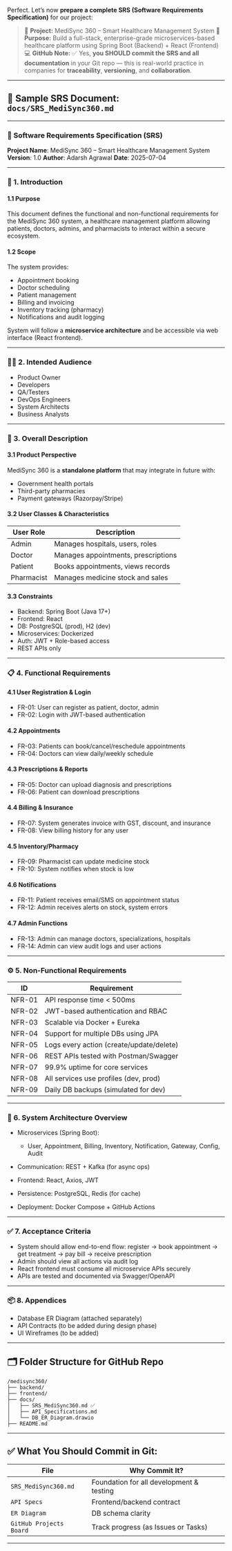 Perfect. Let’s now **prepare a complete SRS (Software Requirements Specification)** for our project:

> 🎯 **Project:** MediSync 360 – Smart Healthcare Management System
> 🧾 **Purpose:** Build a full-stack, enterprise-grade microservices-based healthcare platform using Spring Boot (Backend) + React (Frontend)
> 💻 **GitHub Note:**
> ✅ Yes, **you SHOULD commit the SRS and all documentation** in your Git repo — this is real-world practice in companies for **traceability**, **versioning**, and **collaboration**.

---

## 📄 Sample SRS Document: `docs/SRS_MediSync360.md`

---

### 🧾 Software Requirements Specification (SRS)

**Project Name**: MediSync 360 – Smart Healthcare Management System
**Version**: 1.0
**Author**: Adarsh Agrawal
**Date**: 2025-07-04

---

### 📘 1. Introduction

#### 1.1 Purpose

This document defines the functional and non-functional requirements for the MediSync 360 system, a healthcare management platform allowing patients, doctors, admins, and pharmacists to interact within a secure ecosystem.

#### 1.2 Scope

The system provides:

* Appointment booking
* Doctor scheduling
* Patient management
* Billing and invoicing
* Inventory tracking (pharmacy)
* Notifications and audit logging

System will follow a **microservice architecture** and be accessible via web interface (React frontend).

---

### 🧑‍💼 2. Intended Audience

* Product Owner
* Developers
* QA/Testers
* DevOps Engineers
* System Architects
* Business Analysts

---

### 🧩 3. Overall Description

#### 3.1 Product Perspective

MediSync 360 is a **standalone platform** that may integrate in future with:

* Government health portals
* Third-party pharmacies
* Payment gateways (Razorpay/Stripe)

#### 3.2 User Classes & Characteristics

| User Role  | Description                         |
| ---------- | ----------------------------------- |
| Admin      | Manages hospitals, users, roles     |
| Doctor     | Manages appointments, prescriptions |
| Patient    | Books appointments, views records   |
| Pharmacist | Manages medicine stock and sales    |

#### 3.3 Constraints

* Backend: Spring Boot (Java 17+)
* Frontend: React
* DB: PostgreSQL (prod), H2 (dev)
* Microservices: Dockerized
* Auth: JWT + Role-based access
* REST APIs only

---

### 📋 4. Functional Requirements

#### 4.1 User Registration & Login

* FR-01: User can register as patient, doctor, admin
* FR-02: Login with JWT-based authentication

#### 4.2 Appointments

* FR-03: Patients can book/cancel/reschedule appointments
* FR-04: Doctors can view daily/weekly schedule

#### 4.3 Prescriptions & Reports

* FR-05: Doctor can upload diagnosis and prescriptions
* FR-06: Patient can download prescriptions

#### 4.4 Billing & Insurance

* FR-07: System generates invoice with GST, discount, and insurance
* FR-08: View billing history for any user

#### 4.5 Inventory/Pharmacy

* FR-09: Pharmacist can update medicine stock
* FR-10: System notifies when stock is low

#### 4.6 Notifications

* FR-11: Patient receives email/SMS on appointment status
* FR-12: Admin receives alerts on stock, system errors

#### 4.7 Admin Functions

* FR-13: Admin can manage doctors, specializations, hospitals
* FR-14: Admin can view audit logs and user actions

---

### ⚙️ 5. Non-Functional Requirements

| ID     | Requirement                              |
| ------ | ---------------------------------------- |
| NFR-01 | API response time < 500ms                |
| NFR-02 | JWT-based authentication and RBAC        |
| NFR-03 | Scalable via Docker + Eureka             |
| NFR-04 | Support for multiple DBs using JPA       |
| NFR-05 | Logs every action (create/update/delete) |
| NFR-06 | REST APIs tested with Postman/Swagger    |
| NFR-07 | 99.9% uptime for core services           |
| NFR-08 | All services use profiles (dev, prod)    |
| NFR-09 | Daily DB backups (simulated for dev)     |

---

### 🧱 6. System Architecture Overview

* Microservices (Spring Boot):

  * User, Appointment, Billing, Inventory, Notification, Gateway, Config, Audit
* Communication: REST + Kafka (for async ops)
* Frontend: React, Axios, JWT
* Persistence: PostgreSQL, Redis (for cache)
* Deployment: Docker Compose + GitHub Actions

---

### ✅ 7. Acceptance Criteria

* System should allow end-to-end flow: register → book appointment → get treatment → pay bill → receive prescription
* Admin should view all actions via audit log
* React frontend must consume all microservice APIs securely
* APIs are tested and documented via Swagger/OpenAPI

---

### 📦 8. Appendices

* Database ER Diagram (attached separately)
* API Contracts (to be added during design phase)
* UI Wireframes (to be added)

---

## 🗂️ Folder Structure for GitHub Repo

```
/medisync360/
├── backend/
├── frontend/
├── docs/
│   ├── SRS_MediSync360.md ✅
│   ├── API_Specifications.md
│   └── DB_ER_Diagram.drawio
├── README.md
```

---

## ✅ What You Should Commit in Git:

| File                    | Why Commit It?                           |
| ----------------------- | ---------------------------------------- |
| `SRS_MediSync360.md`    | Foundation for all development & testing |
| `API Specs`             | Frontend/backend contract                |
| `ER Diagram`            | DB schema clarity                        |
| `GitHub Projects Board` | Track progress (as Issues or Tasks)      |

---
